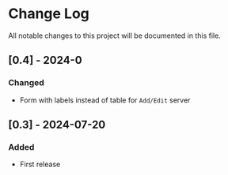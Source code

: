 
# Change Log
All notable changes to this project will be documented in this file.

## [0.4] - 2024-0
### Changed
- Form with labels instead of table for `Add/Edit` server

## [0.3] - 2024-07-20
### Added
- First release

